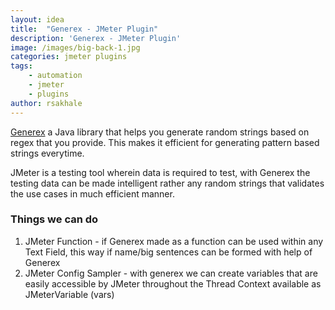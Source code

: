 ```yaml
---
layout: idea
title:  "Generex - JMeter Plugin"
description: 'Generex - JMeter Plugin'
image: /images/big-back-1.jpg
categories: jmeter plugins
tags: 
    - automation
    - jmeter
    - plugins
author: rsakhale
---
```


[Generex](https://github.com/mifmif/Generex) a Java library that helps you generate random strings based on regex that you provide. This makes it efficient for generating pattern based strings everytime.
<!--more-->

JMeter is a testing tool wherein data is required to test, with Generex the testing data can be made intelligent rather any random strings that validates the use cases in much efficient manner.

### Things we can do

1. JMeter Function - if Generex made as a function can be used within any Text Field, this way if name/big sentences can be formed with help of Generex
2. JMeter Config Sampler - with generex we can create variables that are easily accessible by JMeter throughout the Thread Context available as JMeterVariable (vars)